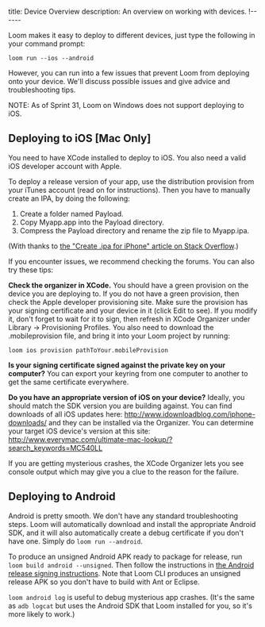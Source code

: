 title: Device Overview
description: An overview on working with devices.
!------

Loom makes it easy to deploy to different devices, just type the following in your command prompt:

~~~
loom run --ios --android
~~~

However, you can run into a few issues that prevent Loom from deploying onto your device. We'll discuss possible issues and give advice and troubleshooting tips.

NOTE: As of Sprint 31, Loom on Windows does not support deploying to iOS.

## Deploying to iOS [Mac Only]

You need to have XCode installed to deploy to iOS. You also need a valid iOS developer account with Apple.

To deploy a release version of your app, use the distribution provision from your iTunes account (read on for instructions). Then you have to manually create an IPA, by doing the following: 
   1. Create a folder named Payload. 
   2. Copy Myapp.app into the Payload directory. 
   3. Compress the Payload directory and rename the zip file to Myapp.ipa.

 (With thanks to [the "Create .ipa for iPhone" article on Stack Overflow](http://stackoverflow.com/questions/1191989/create-ipa-for-iphone).)

If you encounter issues, we recommend checking the forums. You can also try these tips:

**Check the organizer in XCode.** You should have a green provision on the device you are deploying to. If you do not have a green provision, then check the Apple developer provisioning site. Make sure the provision has your signing certificate and your device in it (click Edit to see). If you modify it, don't forget to wait for it to sign, then refresh in XCode Organizer under Library -> Provisioning Profiles. You also need to download the .mobileprovision file, and bring it into your Loom project by running:

~~~
loom ios provision pathToYour.mobileProvision
~~~

**Is your signing certificate signed against the private key on your computer?** You can export your keyring from one computer to another to get the same certificate everywhere.

**Do you have an appropriate version of iOS on your device?** Ideally, you should match the SDK version you are building against. You can find downloads of all iOS updates here: http://www.idownloadblog.com/iphone-downloads/ and they can be installed via the Organizer. You can determine your target iOS device's version at this site: http://www.everymac.com/ultimate-mac-lookup/?search_keywords=MC540LL

If you are getting mysterious crashes, the XCode Organizer lets you see console output which may give you a clue to the reason for the failure.

## Deploying to Android

Android is pretty smooth. We don't have any standard troubleshooting steps. Loom will automatically download and install the appropriate Android SDK, and it will also automatically create a debug certificate if you don't have one. Simply do `loom run --android`.

To produce an unsigned Android APK ready to package for release, run `loom build android --unsigned`. Then follow the instructions in [the Android release signing instructions](http://developer.android.com/tools/publishing/app-signing.html#releasemode). Note that Loom CLI produces an unsigned release APK so you don't have to build with Ant or Eclipse.

`loom android log` is useful to debug mysterious app crashes. (It's the same as `adb logcat` but uses the Android SDK that Loom installed for you, so it's more likely to work.)